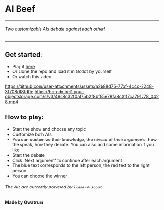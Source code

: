 # AI Beef
---

###### Two customizable AIs debate against each other!
---
## Get started:
- Play it [here](https://qwatrum.itch.io/ai-beef)
- Or clone the repo and load it in Godot by yourself
- Or watch this video



https://github.com/user-attachments/assets/a2b88d75-77bf-4c4c-8248-3f708d18fd0e
https://hc-cdn.hel1.your-objectstorage.com/s/v3/49c8c32f0af75b2f8bf95e78fa8c01f7ca791278_0428.mp4



## How to play:
- Start the show and choose any topic
- Customize both AIs
- You can customize their knowledge, the niveau of their arguments, how the speak, how they debate. You can also add some information if you like.
- Start the debate
- Click 'Next argument' to continue after each argument
- The blue text corresponds to the left person, the red text to the right person
- You can choose the winner


###### The AIs are currently powered by `llama-4-scout`


#### Made by Qwatrum
